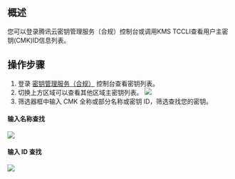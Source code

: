 ## 概述
您可以登录腾讯云密钥管理服务（合规）控制台或调用KMS TCCLI查看用户主密钥(CMK)ID信息列表。

## 操作步骤
1. 登录 [密钥管理服务（合规）](https://console.cloud.tencent.com/kms2) 控制台查看密钥列表。
2. 切换上方区域可以查看其他区域主密钥列表。
![](https://main.qcloudimg.com/raw/05f9e18ff502122ee9741fe50dbee8fd.jpg)
3. 筛选器框中输入 CMK 全称或部分名称或密钥 ID，筛选查找您的密钥。
#### 输入名称查找
![](https://main.qcloudimg.com/raw/da6fa13eeda8ce158bdfbd913789bb87.jpg)
#### 输入 ID 查找
![](https://main.qcloudimg.com/raw/17f9f9f26e699842c717ce505e42a85b.jpg)
